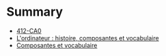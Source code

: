 # Summary

* [412-CA0](README.md)
* [L'ordinateur : histoire, composantes et vocabulaire](ordinateur-histoire-composantes-et-vocabulaire.md)
* [Composantes et vocabulaire](composantes-et-vocabulaire.md)

